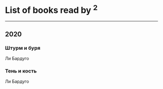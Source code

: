 # List of books read by [](https://www.facebook.com/profile.php?id=2710776892572610)<sup>2</sup>
---

## 2020

### Штурм и буря
Ли Бардуго


### Тень и кость
Ли Бардуго



